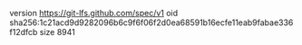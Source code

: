 version https://git-lfs.github.com/spec/v1
oid sha256:1c21acd9d9282096b6c9f6f06f2d0ea68591b16ecfe11eab9fabae336f12dfcb
size 8941
